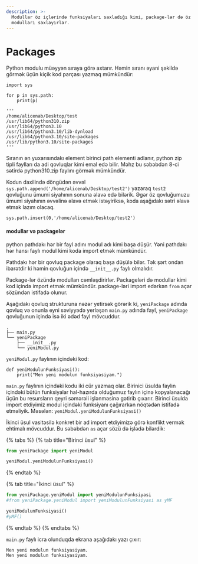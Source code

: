 ```yaml
---
description: >-
  Modullar öz içlərində funksiyaları saxladığı kimi, package-lər də öz içlərində
  modulları saxlayırlar.
---
```


# Packages

&#x20;Python modulu müəyyən sıraya görə axtarır. Həmin sıranı əyani şəkildə görmək üçün kiçik kod parçası yazmaq mümkündür:

```
import sys

for p in sys.path:
    print(p)

'''
/home/alicenab/Desktop/test
/usr/lib64/python310.zip
/usr/lib64/python3.10
/usr/lib64/python3.10/lib-dynload
/usr/lib64/python3.10/site-packages
/usr/lib/python3.10/site-packages
'''
```

Sıranın ən yuxarısındakı element birinci path elementi adlanır, python zip tipli faylları da adi qovluqlar kimi emal edə bilir. Məhz bu səbəbdən 8-ci sətirdə python310.zip faylını görmək mümkündür.

Kodun daxilində döngüdən əvvəl `sys.path.append('/home/alicenab/Desktop/test2')` yazaraq `test2` qovluğunu ümumi siyahının sonuna əlavə edə bilərik. Əgər öz qovluğumuzu ümumi siyahının əvvəlinə əlavə etmək istəyiriksə, koda aşağıdakı sətri əlavə etmək lazım olacaq.

`sys.path.insert(0,'/home/alicenab/Desktop/test2')`

#### modullar və packagelər

python pathdakı hər bir fayl adını modul adı kimi başa düşür. Yəni pathdakı hər hansı faylı modul kimi koda import etmək mümkündür.&#x20;

Pathdakı hər bir qovluq package olaraq başa düşülə bilər. Tək şərt ondan ibarətdir ki həmin qovluğun içində `__init__.py` faylı olmalıdır.

Package-lər özündə modulları cəmləşdirirlər. Packageləri də modullar kimi kod içində import etmək mümkündür. package-ləri import edərkən `from` açar sözündən istifadə olunur.&#x20;

Aşağıdakı qovluq strukturuna nəzər yetirsək görərik ki, `yeniPackage` adında qovluq və onunla eyni səviyyədə yerləşən `main.py` adında fayl, `yeniPackage` qovluğunun içində isə iki ədəd fayl mövcuddur.

```
.
├── main.py
└── yeniPackage
    ├── __init__.py
    └── yeniModul.py
```

`yeniModul.py` faylının içindəki kod:

```
def yeniModulunFunksiyasi():
    print("Men yeni modulun funksiyasiyam.")
```

`main.py` faylının içindəki kodu iki cür yazmaq olar. Birinici üsulda faylın içindəki bütün funksiyalar hal-hazırda olduğumuz faylın içinə kopyalanacağı üçün bu resursların qeyri səmərəli işlənməsinə gətirib çıxarır. Birinci üsulda import etdiyimiz modul içindəki funksiyanı çağırarkən nöqtədən istifadə etməliyik. Məsələn: `yeniModul.yeniModulunFunksiyasi()`

İkinci üsul vasitəsilə konkret bir ad import etdiyimizə görə konflikt vermək ehtimalı mövcuddur. Bu səbəbdən `as` açar sözü də işlədə bilərdik:

{% tabs %}
{% tab title="Birinci üsul" %}
```python
from yeniPackage import yeniModul

yeniModul.yeniModulunFunksiyasi()
```
{% endtab %}

{% tab title="İkinci üsul" %}
```python
from yeniPackage.yeniModul import yeniModulunFunksiyasi
#from yeniPackage.yeniModul import yeniModulunFunksiyasi as yMF

yeniModulunFunksiyasi()
#yMF()
```
{% endtab %}
{% endtabs %}

`main.py` faylı icra olunduqda ekrana aşağıdakı yazı çıxır:

```
Men yeni modulun funksiyasiyam.
Men yeni modulun funksiyasiyam.
```












